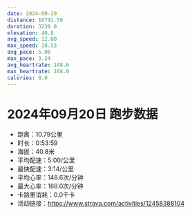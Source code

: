 ```yaml
---
date: 2024-09-20
distance: 10792.50
duration: 3239.0
elevation: 40.8
avg_speed: 12.00
max_speed: 18.53
avg_pace: 5.00
max_pace: 3.24
avg_heartrate: 148.6
max_heartrate: 168.0
calories: 0.0
---
```


# 2024年09月20日 跑步数据

- 距离：10.79公里
- 时长：0:53:59
- 海拔：40.8米
- 平均配速：5:00/公里
- 最快配速：3:14/公里
- 平均心率：148.6次/分钟
- 最大心率：168.0次/分钟
- 卡路里消耗：0.0千卡
- 活动链接：https://www.strava.com/activities/12458388104
